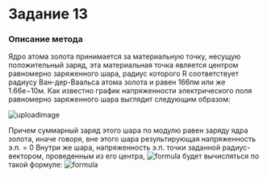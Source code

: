 # Задание 13
### Описание метода
Ядро атома золота принимается за материальную точку, несущую положительный заряд, эта материальная точка является центром равномерно заряженного шара, радиус которого R соответствует радиусу Ван-дер-Ваальса атома золота и равен 166пм или же 1.66e−10м.
Как известно график напряженности электрического поля равномерно заряженного шара выглядит следующим образом:

![uploadimage](https://tepka.ru/fizika_10-11/1.47.jpg)

Причем суммарный заряд этого шара по модулю равен заряду ядра золота, иначе говоря, вне этого шара результирующая напряженность э.п. = 0
Внутри же шара, напряженность э.п. точки заданной радиус-вектором, проведенным из его центра, ![formula](https://render.githubusercontent.com/render/math?math=\vec{r}_{12}) будет вычисляться по такой формуле:
![formula](https://render.githubusercontent.com/render/math?math=\vec{E}=k\cdot\frac{q(R-|r_{12}|)}{r_{12}^2}\cdot\frac{\var{r}_{12}}{|r_{12}|})
